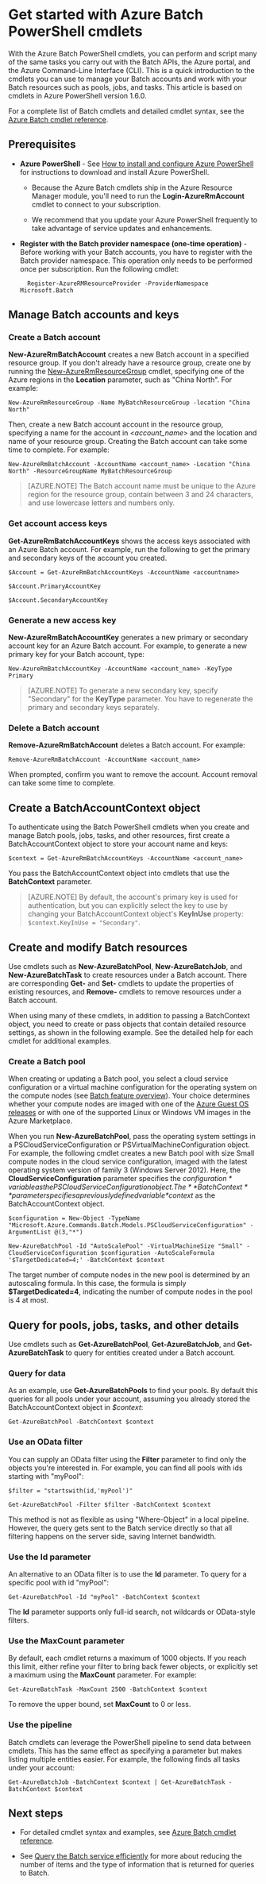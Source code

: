 <properties
   pageTitle="Get started with Azure Batch PowerShell | Azure"
   description="Get a quick introduction to the Azure PowerShell cmdlets you can use to manage the Azure Batch service"
   services="batch"
   documentationCenter=""
   authors="dlepow"
   manager="timlt"
   editor=""/>

<tags
	ms.service="batch"
	ms.date="07/28/2016"
	wacn.date=""/>

# Get started with Azure Batch PowerShell cmdlets
With the Azure Batch PowerShell cmdlets, you can perform and script many of the same tasks you carry out with the Batch APIs, the Azure portal, and the Azure Command-Line Interface (CLI). This is a quick introduction to the cmdlets you can use to manage your Batch accounts and work with your Batch resources such as pools, jobs, and tasks. This article is based on cmdlets in Azure PowerShell version 1.6.0.

For a complete list of Batch cmdlets and detailed cmdlet syntax, see the [Azure Batch cmdlet reference](https://msdn.microsoft.com/zh-cn/library/azure/mt125957.aspx). 


## Prerequisites

* **Azure PowerShell** - See [How to install and configure Azure PowerShell](/documentation/articles/powershell-install-configure/) for instructions to download and install Azure PowerShell. 
   
    * Because the Azure Batch cmdlets ship in the Azure Resource Manager module, you'll need to run the **Login-AzureRmAccount** cmdlet to connect to your subscription. 
    
    * We recommend that you update your Azure PowerShell frequently to take advantage of service updates and enhancements. 
    
* **Register with the Batch provider namespace (one-time operation)** - Before working with your Batch accounts, you have to register with the Batch provider namespace. This operation only needs to be performed once per subscription. Run the following cmdlet:

        Register-AzureRMResourceProvider -ProviderNamespace Microsoft.Batch


## Manage Batch accounts and keys

### Create a Batch account

**New-AzureRmBatchAccount** creates a new Batch account in a specified resource group. If you don't already have a resource group, create one by running the [New-AzureRmResourceGroup](https://msdn.microsoft.com/zh-cn/library/azure/mt603739.aspx) cmdlet, specifying one of the Azure regions in the **Location** parameter, such as "China North". For example:


    New-AzureRmResourceGroup -Name MyBatchResourceGroup -location "China North"


Then, create a new Batch account account in the resource group, specifying a name for the account in <*account_name*> and the location and name of your resource group. Creating the Batch account can take some time to complete. For example:


    New-AzureRmBatchAccount -AccountName <account_name> -Location "China North" -ResourceGroupName MyBatchResourceGroup

> [AZURE.NOTE] The Batch account name must be unique to the Azure region for the resource group, contain between 3 and 24 characters, and use lowercase letters and numbers only.

### Get account access keys
**Get-AzureRmBatchAccountKeys** shows the access keys associated with an Azure Batch account. For example, run the following to get the primary and secondary keys of the account you created.

    $Account = Get-AzureRmBatchAccountKeys -AccountName <accountname>

    $Account.PrimaryAccountKey

    $Account.SecondaryAccountKey


### Generate a new access key
**New-AzureRmBatchAccountKey** generates a new primary or secondary account key for an Azure Batch account. For example, to generate a new primary key for your Batch account, type:


    New-AzureRmBatchAccountKey -AccountName <account_name> -KeyType Primary


> [AZURE.NOTE] To generate a new secondary key, specify "Secondary" for the **KeyType** parameter. You have to regenerate the primary and secondary keys separately.

### Delete a Batch account
**Remove-AzureRmBatchAccount** deletes a Batch account. For example:


    Remove-AzureRmBatchAccount -AccountName <account_name>

When prompted, confirm you want to remove the account. Account removal can take some time to complete.

## Create a BatchAccountContext object

To authenticate using the Batch PowerShell cmdlets when you create and manage Batch pools, jobs, tasks, and other resources, first create a BatchAccountContext object to store your account name and keys:

    $context = Get-AzureRmBatchAccountKeys -AccountName <account_name>

You pass the BatchAccountContext object into cmdlets that use the **BatchContext** parameter.

> [AZURE.NOTE] By default, the account's primary key is used for authentication, but you can explicitly select the key to use by changing your BatchAccountContext object's **KeyInUse** property: `$context.KeyInUse = "Secondary"`.



## Create and modify Batch resources
Use cmdlets such as **New-AzureBatchPool**, **New-AzureBatchJob**, and **New-AzureBatchTask** to create resources under a Batch account. There are corresponding **Get-** and **Set-** cmdlets to update the properties of existing resources, and  **Remove-** cmdlets to remove resources under a Batch account. 

When using many of these cmdlets, in addition to passing a BatchContext object, you need to create or pass objects that contain detailed resource settings, as shown in the following example. See the detailed help for each cmdlet for additional examples.

### Create a Batch pool

When creating or updating a Batch pool, you select a cloud service configuration or a virtual machine configuration for the operating system on the compute nodes (see [Batch feature overview](/documentation/articles/batch-api-basics/#pool)). Your choice determines whether your compute nodes are imaged with one of the [Azure Guest OS releases](/documentation/articles/cloud-services-guestos-update-matrix/#releases) or with one of the supported Linux or Windows VM images in the Azure Marketplace. 

When you run **New-AzureBatchPool**, pass the operating system settings in a PSCloudServiceConfiguration or PSVirtualMachineConfiguration object. For example, the following cmdlet creates a new Batch pool with size Small compute nodes in the cloud service configuration, imaged with the latest operating system version of family 3 (Windows Server 2012). Here, the **CloudServiceConfiguration** parameter specifies the *$configuration* variable as the PSCloudServiceConfiguration object. The **BatchContext** parameter specifies a previously defined variable *$context* as the BatchAccountContext object.


    $configuration = New-Object -TypeName "Microsoft.Azure.Commands.Batch.Models.PSCloudServiceConfiguration" -ArgumentList @(3,"*")
    
    New-AzureBatchPool -Id "AutoScalePool" -VirtualMachineSize "Small" -CloudServiceConfiguration $configuration -AutoScaleFormula '$TargetDedicated=4;' -BatchContext $context

The target number of compute nodes in the new pool is determined by an autoscaling formula. In this case, the formula is simply **$TargetDedicated=4**, indicating the number of compute nodes in the pool is 4 at most. 

## Query for pools, jobs, tasks, and other details

Use cmdlets such as **Get-AzureBatchPool**, **Get-AzureBatchJob**, and **Get-AzureBatchTask** to query for entities created under a Batch account.


### Query for data

As an example, use **Get-AzureBatchPools** to find your pools. By default this queries for all pools under your account, assuming you already stored the BatchAccountContext object in *$context*:


    Get-AzureBatchPool -BatchContext $context

### Use an OData filter

You can supply an OData filter using the **Filter** parameter to find only the objects you're interested in. For example, you can find all pools with ids starting with "myPool":


    $filter = "startswith(id,'myPool')"

    Get-AzureBatchPool -Filter $filter -BatchContext $context


This method is not as flexible as using "Where-Object" in a local pipeline. However, the query gets sent to the Batch service directly so that all filtering happens on the server side, saving Internet bandwidth.

### Use the Id parameter

An alternative to an OData filter is to use the **Id** parameter. To query for a specific pool with id "myPool":


    Get-AzureBatchPool -Id "myPool" -BatchContext $context


The **Id** parameter supports only full-id search, not wildcards or OData-style filters.



### Use the MaxCount parameter

By default, each cmdlet returns a maximum of 1000 objects. If you reach this limit, either refine your filter to bring back fewer objects, or explicitly set a maximum using the **MaxCount** parameter. For example:


    Get-AzureBatchTask -MaxCount 2500 -BatchContext $context

To remove the upper bound, set **MaxCount** to 0 or less.

### Use the pipeline

Batch cmdlets can leverage the PowerShell pipeline to send data between cmdlets. This has the same effect as specifying a parameter but makes listing multiple entities easier. For example, the following finds all tasks under your account:


    Get-AzureBatchJob -BatchContext $context | Get-AzureBatchTask -BatchContext $context


## Next steps
* For detailed cmdlet syntax and examples, see [Azure Batch cmdlet reference](https://msdn.microsoft.com/zh-cn/library/azure/mt125957.aspx).

* See [Query the Batch service efficiently](/documentation/articles/batch-efficient-list-queries/) for more about reducing the number of items and the type of information that is returned for queries to Batch. 
